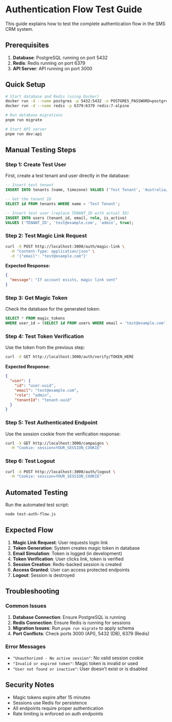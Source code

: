 # Authentication Flow Test Guide

This guide explains how to test the complete authentication flow in the SMS CRM system.

## Prerequisites

1. **Database**: PostgreSQL running on port 5432
2. **Redis**: Redis running on port 6379
3. **API Server**: API running on port 3000

## Quick Setup

```bash
# Start database and Redis (using Docker)
docker run -d --name postgres -p 5432:5432 -e POSTGRES_PASSWORD=postgres postgres:15
docker run -d --name redis -p 6379:6379 redis:7-alpine

# Run database migrations
pnpm run migrate

# Start API server
pnpm run dev:api
```

## Manual Testing Steps

### Step 1: Create Test User

First, create a test tenant and user directly in the database:

```sql
-- Insert test tenant
INSERT INTO tenants (name, timezone) VALUES ('Test Tenant', 'Australia/Sydney');

-- Get the tenant ID
SELECT id FROM tenants WHERE name = 'Test Tenant';

-- Insert test user (replace TENANT_ID with actual ID)
INSERT INTO users (tenant_id, email, role, is_active)
VALUES ('TENANT_ID', 'test@example.com', 'admin', true);
```

### Step 2: Test Magic Link Request

```bash
curl -X POST http://localhost:3000/auth/magic-link \
  -H "Content-Type: application/json" \
  -d '{"email": "test@example.com"}'
```

**Expected Response:**
```json
{
  "message": "If account exists, magic link sent"
}
```

### Step 3: Get Magic Token

Check the database for the generated token:

```sql
SELECT * FROM magic_tokens
WHERE user_id = (SELECT id FROM users WHERE email = 'test@example.com');
```

### Step 4: Test Token Verification

Use the token from the previous step:

```bash
curl -X GET http://localhost:3000/auth/verify/TOKEN_HERE
```

**Expected Response:**
```json
{
  "user": {
    "id": "user-uuid",
    "email": "test@example.com",
    "role": "admin",
    "tenantId": "tenant-uuid"
  }
}
```

### Step 5: Test Authenticated Endpoint

Use the session cookie from the verification response:

```bash
curl -X GET http://localhost:3000/campaigns \
  -H "Cookie: session=YOUR_SESSION_COOKIE"
```

### Step 6: Test Logout

```bash
curl -X POST http://localhost:3000/auth/logout \
  -H "Cookie: session=YOUR_SESSION_COOKIE"
```

## Automated Testing

Run the automated test script:

```bash
node test-auth-flow.js
```

## Expected Flow

1. **Magic Link Request**: User requests login link
2. **Token Generation**: System creates magic token in database
3. **Email Simulation**: Token is logged (in development)
4. **Token Verification**: User clicks link, token is verified
5. **Session Creation**: Redis-backed session is created
6. **Access Granted**: User can access protected endpoints
7. **Logout**: Session is destroyed

## Troubleshooting

### Common Issues

1. **Database Connection**: Ensure PostgreSQL is running
2. **Redis Connection**: Ensure Redis is running for sessions
3. **Migration Issues**: Run `pnpm run migrate` to apply schema
4. **Port Conflicts**: Check ports 3000 (API), 5432 (DB), 6379 (Redis)

### Error Messages

- `"Unauthorized - No active session"`: No valid session cookie
- `"Invalid or expired token"`: Magic token is invalid or used
- `"User not found or inactive"`: User doesn't exist or is disabled

## Security Notes

- Magic tokens expire after 15 minutes
- Sessions use Redis for persistence
- All endpoints require proper authentication
- Rate limiting is enforced on auth endpoints